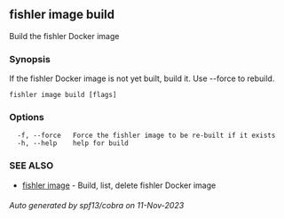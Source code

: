 ## fishler image build

Build the fishler Docker image

### Synopsis

If the fishler Docker image is not yet built, build it. Use --force to rebuild.

```
fishler image build [flags]
```

### Options

```
  -f, --force   Force the fishler image to be re-built if it exists
  -h, --help    help for build
```

### SEE ALSO

* [fishler image](fishler_image.md)	 - Build, list, delete fishler Docker image

###### Auto generated by spf13/cobra on 11-Nov-2023
